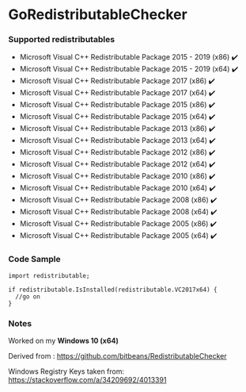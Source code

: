 # GoRedistributableChecker

### Supported redistributables
- Microsoft Visual C++ Redistributable Package 2015 - 2019 (x86) :heavy_check_mark:
- Microsoft Visual C++ Redistributable Package 2015 - 2019 (x64) :heavy_check_mark:
- Microsoft Visual C++ Redistributable Package 2017 (x86) :heavy_check_mark:
- Microsoft Visual C++ Redistributable Package 2017 (x64) :heavy_check_mark:
- Microsoft Visual C++ Redistributable Package 2015 (x86) :heavy_check_mark:
- Microsoft Visual C++ Redistributable Package 2015 (x64) :heavy_check_mark:
- Microsoft Visual C++ Redistributable Package 2013 (x86) :heavy_check_mark:
- Microsoft Visual C++ Redistributable Package 2013 (x64) :heavy_check_mark:
- Microsoft Visual C++ Redistributable Package 2012 (x86) :heavy_check_mark:
- Microsoft Visual C++ Redistributable Package 2012 (x64) :heavy_check_mark:
- Microsoft Visual C++ Redistributable Package 2010 (x86) :heavy_check_mark:
- Microsoft Visual C++ Redistributable Package 2010 (x64) :heavy_check_mark:
- Microsoft Visual C++ Redistributable Package 2008 (x86) :heavy_check_mark:
- Microsoft Visual C++ Redistributable Package 2008 (x64) :heavy_check_mark:
- Microsoft Visual C++ Redistributable Package 2005 (x86) :heavy_check_mark:
- Microsoft Visual C++ Redistributable Package 2005 (x64) :heavy_check_mark:

### Code Sample
``` 
import redistributable;

if redistributable.IsInstalled(redistributable.VC2017x64) {
  //go on
}
```

### Notes
Worked on my **Windows 10 (x64)**

Derived from : https://github.com/bitbeans/RedistributableChecker

Windows Registry Keys taken from: https://stackoverflow.com/a/34209692/4013391

